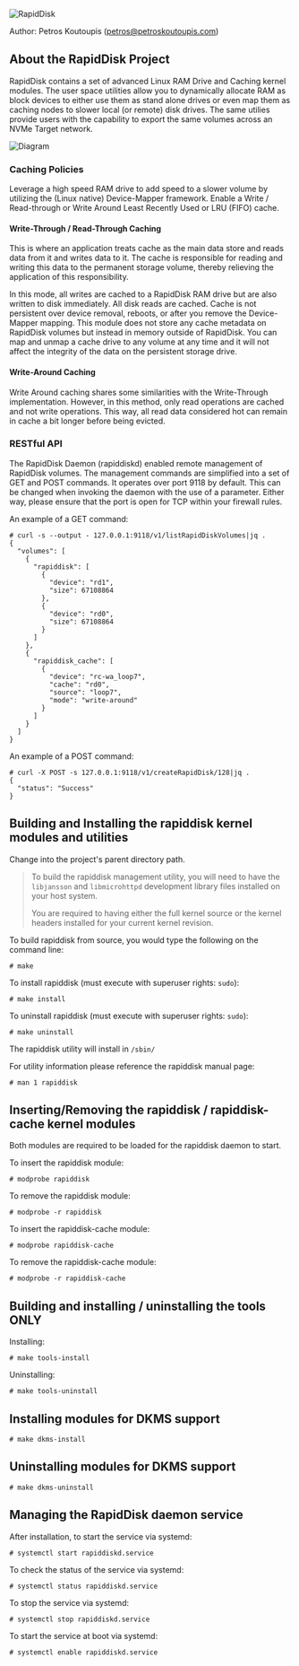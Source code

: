 ![RapidDisk](logo.png)

Author: Petros Koutoupis (<petros@petroskoutoupis.com>)

## About the RapidDisk Project

RapidDisk contains a set of advanced Linux RAM Drive and Caching kernel
modules. The user space utilities allow you to dynamically allocate RAM
as block devices to either use them as stand alone drives or even map
them as caching nodes to slower local (or remote) disk drives. The same
utilies provide users with the capability to export the same volumes
across an NVMe Target network.

![Diagram](diagram.png)

### Caching Policies

Leverage a high speed RAM drive to add speed to a slower volume by
utilizing the (Linux native) Device-Mapper framework. Enable a Write /
Read-through or Write Around Least Recently Used or LRU (FIFO) cache.

#### Write-Through / Read-Through Caching

This is where an application treats cache as the main data store and
reads data from it and writes data to it. The cache is responsible for
reading and writing this data to the permanent storage volume, thereby
relieving the application of this responsibility.

In this mode, all writes are cached to a RapidDisk RAM drive but are also
written to disk immediately. All disk reads are cached. Cache is not persistent
over device removal, reboots, or after you remove the Device-Mapper mapping.
This module does not store any cache metadata on RapidDisk volumes but instead
in memory outside of RapidDisk. You can map and unmap a cache drive to any
volume at any time and it will not affect the integrity of the data on the
persistent storage drive.

#### Write-Around Caching

Write Around caching shares some similarities with the Write-Through
implementation. However, in this method, only read operations are cached
and not write operations. This way, all read data considered hot can
remain in cache a bit longer before being evicted.

### RESTful API

The RapidDisk Daemon (rapiddiskd) enabled remote management of RapidDisk
volumes. The management commands are simplified into a set of GET and POST
commands. It operates over port 9118 by default. This can be changed when
invoking the daemon with the use of a parameter. Either way, please
ensure that the port is open for TCP within your firewall rules.

An example of a GET command:

```console
# curl -s --output - 127.0.0.1:9118/v1/listRapidDiskVolumes|jq .
{
  "volumes": [
    {
      "rapiddisk": [
        {
          "device": "rd1",
          "size": 67108864
        },
        {
          "device": "rd0",
          "size": 67108864
        }
      ]
    },
    {
      "rapiddisk_cache": [
        {
          "device": "rc-wa_loop7",
          "cache": "rd0",
          "source": "loop7",
          "mode": "write-around"
        }
      ]
    }
  ]
}
```

An example of a POST command:

```console
# curl -X POST -s 127.0.0.1:9118/v1/createRapidDisk/128|jq .
{
  "status": "Success"
}
```

## Building and Installing the rapiddisk kernel modules and utilities

Change into the project's parent directory path.

> To build the rapiddisk management utility, you will need to have the
> `libjansson` and `libmicrohttpd` development library files installed
> on your host system.
>
> You are required to having either the full kernel source or the kernel
> headers installed for your current kernel revision.

To build rapiddisk from source, you would type the following on the command
line:

```console
# make
```

To install rapiddisk (must execute with superuser rights: `sudo`):

```console
# make install
```

To uninstall rapiddisk (must execute with superuser rights: `sudo`):

```console
# make uninstall
```

The rapiddisk utility will install in `/sbin/`

For utility information please reference the rapiddisk manual page:

```console
# man 1 rapiddisk
```

## Inserting/Removing the rapiddisk / rapiddisk-cache kernel modules
Both modules are required to be loaded for the rapiddisk daemon to start.

To insert the rapiddisk module:

```console
# modprobe rapiddisk
```

To remove the rapiddisk module:

```console
# modprobe -r rapiddisk
```

To insert the rapiddisk-cache module:

```console
# modprobe rapiddisk-cache
```

To remove the rapiddisk-cache module:

```console
# modprobe -r rapiddisk-cache
```

## Building and installing / uninstalling the tools ONLY

Installing:

```console
# make tools-install
```

Uninstalling:

```console
# make tools-uninstall
```

## Installing modules for DKMS support

```console
# make dkms-install
```

## Uninstalling modules for DKMS support

```console
# make dkms-uninstall
```

## Managing the RapidDisk daemon service

After installation, to start the service via systemd:

```console
# systemctl start rapiddiskd.service
```

To check the status of the service via systemd:

```console
# systemctl status rapiddiskd.service
```

To stop the service via systemd:

```console
# systemctl stop rapiddiskd.service
```

To start the service at boot via systemd:

```console
# systemctl enable rapiddiskd.service
```

